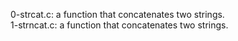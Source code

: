 0-strcat.c: a function that concatenates two strings.
<br>1-strncat.c: a function that concatenates two strings.
